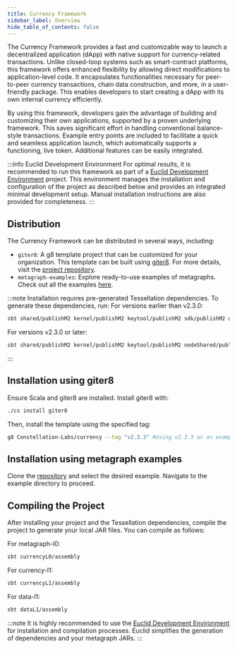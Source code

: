 ```yaml
---
title: Currency Framework
sidebar_label: Overview
hide_table_of_contents: false
---
```


<intro-end />

The Currency Framework provides a fast and customizable way to launch a decentralized application (dApp) with native support for currency-related transactions. Unlike closed-loop systems such as smart-contract platforms, this framework offers enhanced flexibility by allowing direct modifications to application-level code. It encapsulates functionalities necessary for peer-to-peer currency transactions, chain data construction, and more, in a user-friendly package. This enables developers to start creating a dApp with its own internal currency efficiently.

By using this framework, developers gain the advantage of building and customizing their own applications, supported by a proven underlying framework. This saves significant effort in handling conventional balance-style transactions. Example entry points are included to facilitate a quick and seamless application launch, which automatically supports a functioning, live token. Additional features can be easily integrated.

:::info Euclid Development Environment
For optimal results, it is recommended to run this framework as part of a [Euclid Development Environment](https://chat.openai.com/sdk/elements/dev-environment) project. This environment manages the installation and configuration of the project as described below and provides an integrated minimal development setup. Manual installation instructions are also provided for completeness.
:::

## Distribution

The Currency Framework can be distributed in several ways, including:

-   `giter8`: A g8 template project that can be customized for your organization. This template can be built using [giter8](http://www.foundweekends.org/giter8/). For more details, visit the [project repository](https://github.com/Constellation-Labs/currency.g8).
-   `metagraph-examples`: Explore ready-to-use examples of metagraphs. Check out all the examples [here](https://github.com/Constellation-Labs/metagraph-examples).

:::note
Installation requires pre-generated Tessellation dependencies. To generate these dependencies, run: For versions earlier than v2.3.0:

```bash
sbt shared/publishM2 kernel/publishM2 keytool/publishM2 sdk/publishM2 dagL1/publishM2 currencyL0/publishM2 currencyL1/publishM2
```

For versions v2.3.0 or later:

```bash
sbt shared/publishM2 kernel/publishM2 keytool/publishM2 nodeShared/publishM2 dagL1/publishM2 currencyL0/publishM2 currencyL1/publishM2
```
:::

## Installation using giter8

Ensure Scala and giter8 are installed. Install giter8 with:

```bash
./cs install giter8
```

Then, install the template using the specified tag:

```bash
g8 Constellation-Labs/currency --tag "v2.3.3" #Using v2.3.3 as an example
```

## Installation using metagraph examples

Clone the [repository](https://github.com/Constellation-Labs/metagraph-examples) and select the desired example. Navigate to the example directory to proceed.

## Compiling the Project

After installing your project and the Tessellation dependencies, compile the project to generate your local JAR files. You can compile as follows:

For metagraph-l0:

```bash
sbt currencyL0/assembly
```

For currency-l1:

```bash
sbt currencyL1/assembly
```
For data-l1:

```bash
sbt dataL1/assembly
```

:::note
It is highly recommended to use the [Euclid Development Environment](https://chat.openai.com/sdk/elements/dev-environment) for installation and compilation processes. Euclid simplifies the generation of dependencies and your metagraph JARs.
:::